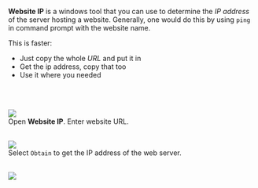 **Website IP** is a windows tool that you can use to determine the *IP address*
of the server hosting a website. Generally, one would do this by using `ping`
in command prompt with the website name.

This is faster:
- Just copy the whole *URL* and put it in
- Get the ip address, copy that too
- Use it where you needed

<br>
<br>

![](Results/00.png)<br>
Open **Website IP**. Enter website URL.
<br>
<br>


![](Results/01.png)<br>
Select `Obtain` to get the IP address of the web server.
<br>
<br>

![](https://ga-beacon.deno.dev/G-RC63DPBH3P:SH3Eq-NoQ9mwgYeHWxu7cw/github.com/nodef/website-ip.windows)
